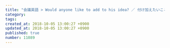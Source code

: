 ```yaml
---
title: "会議英語 > Would anyone like to add to his idea? ／ 付け加えたいことがありますか? > Anything add to his idea?の方が簡単 2014-01-20"
category: 
tags: 
created_at: 2018-10-05 13:00:27 +0900
updated_at: 2018-10-05 13:00:27 +0900
published: true
number: 11089
---
```



